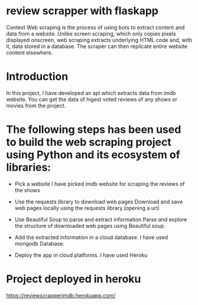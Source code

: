 ﻿# review scrapper with flaskapp
Context
Web scraping is the process of using bots to extract content and data from a website. Unlike screen scraping, which only copies pixels displayed onscreen, web scraping extracts underlying HTML code and, with it, data stored in a database. The scraper can then replicate entire website content elsewhere.

# Introduction
In this project, I have developed an api which extracts data from imdb website. You can get the data of higest voted reviews of any shows or movies from the project.


# The following steps has been used to build the web scraping project using Python and its ecosystem of libraries:

* Pick a website
 I have picked imdb website for scraping the reviews of the shows

* Use the requests library to download web pages
 Download and save web pages locally using the requests library.(opening a url)
 
* Use Beautiful Soup to parse and extract information
 Parse and explore the structure of downloaded web pages using Beautiful soup.

* Add the extracted information in a cloud database.
 I have used mongodb Database.
 
* Deploy the app in cloud platforms.
  I have used Heroku


# Project deployed in heroku
https://reviewscrapperimdb.herokuapp.com/
